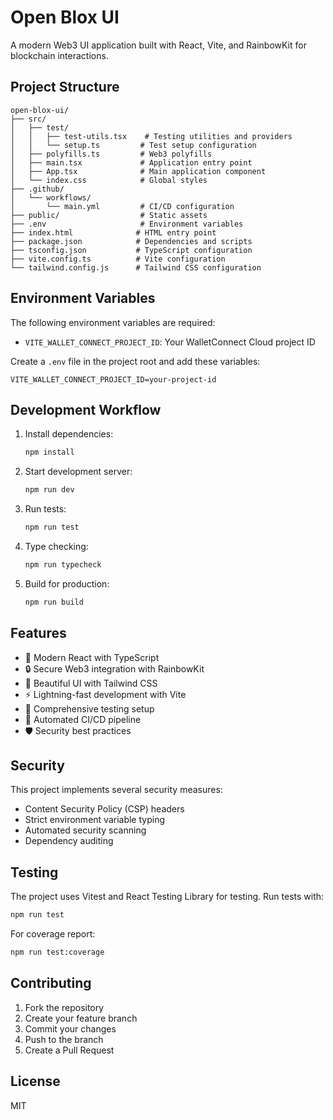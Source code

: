 # Open Blox UI

A modern Web3 UI application built with React, Vite, and RainbowKit for blockchain interactions.

## Project Structure

```
open-blox-ui/
├── src/
│   ├── test/
│   │   ├── test-utils.tsx    # Testing utilities and providers
│   │   └── setup.ts         # Test setup configuration
│   ├── polyfills.ts         # Web3 polyfills
│   ├── main.tsx             # Application entry point
│   ├── App.tsx              # Main application component
│   └── index.css            # Global styles
├── .github/
│   └── workflows/
│       └── main.yml         # CI/CD configuration
├── public/                  # Static assets
├── .env                     # Environment variables
├── index.html              # HTML entry point
├── package.json            # Dependencies and scripts
├── tsconfig.json           # TypeScript configuration
├── vite.config.ts          # Vite configuration
└── tailwind.config.js      # Tailwind CSS configuration
```

## Environment Variables

The following environment variables are required:

- `VITE_WALLET_CONNECT_PROJECT_ID`: Your WalletConnect Cloud project ID

Create a `.env` file in the project root and add these variables:

```env
VITE_WALLET_CONNECT_PROJECT_ID=your-project-id
```

## Development Workflow

1. Install dependencies:
   ```bash
   npm install
   ```

2. Start development server:
   ```bash
   npm run dev
   ```

3. Run tests:
   ```bash
   npm run test
   ```

4. Type checking:
   ```bash
   npm run typecheck
   ```

5. Build for production:
   ```bash
   npm run build
   ```

## Features

- 🌈 Modern React with TypeScript
- 🔒 Secure Web3 integration with RainbowKit
- 🎨 Beautiful UI with Tailwind CSS
- ⚡ Lightning-fast development with Vite
- 🧪 Comprehensive testing setup
- 🔄 Automated CI/CD pipeline
- 🛡️ Security best practices

## Security

This project implements several security measures:

- Content Security Policy (CSP) headers
- Strict environment variable typing
- Automated security scanning
- Dependency auditing

## Testing

The project uses Vitest and React Testing Library for testing. Run tests with:

```bash
npm run test
```

For coverage report:

```bash
npm run test:coverage
```

## Contributing

1. Fork the repository
2. Create your feature branch
3. Commit your changes
4. Push to the branch
5. Create a Pull Request

## License

MIT 